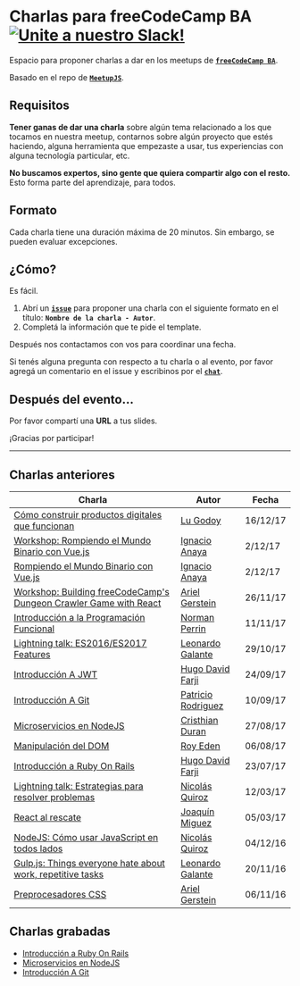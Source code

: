 # Charlas para freeCodeCamp BA [![Unite a nuestro Slack!](https://freecodecampba.herokuapp.com/badge.svg)](http://freecodecampba.org/chat)

Espacio para proponer charlas a dar en los meetups de **[`freeCodeCamp BA`](https://www.freecodecampba.org)**.

Basado en el repo de **[`MeetupJS`](https://github.com/meetupjs-ar/charlas/)**.

## Requisitos

**Tener ganas de dar una charla** sobre algún tema relacionado a los que tocamos en nuestra meetup, contarnos sobre algún proyecto que estés haciendo, alguna herramienta que empezaste a usar, tus experiencias con alguna tecnología particular, etc.

**No buscamos expertos, sino gente que quiera compartir algo con el resto.** Esto forma parte del aprendizaje, para todos.

## Formato

Cada charla tiene una duración máxima de 20 minutos. Sin embargo, se pueden evaluar excepciones.

## ¿Cómo?

Es fácil.

1. Abrí un **[`issue`](https://github.com/FreeCodeCampBA/charlas/issues)** para proponer una charla con el siguiente formato en el título: **`Nombre de la charla - Autor`**.
2. Completá la información que te pide el template.

Después nos contactamos con vos para coordinar una fecha.

Si tenés alguna pregunta con respecto a tu charla o al evento, por favor agregá un comentario en el issue y escribinos por el **[`chat`](https://freecodecampba.org/chat)**.

## Después del evento...

Por favor compartí una **URL** a tus slides.

¡Gracias por participar!

---

## Charlas anteriores

| Charla                                                                              | Autor                                                     | Fecha    |
| ----------------------------------------------------------------------------------- | --------------------------------------------------------- | -------- |
| [Cómo construir productos digitales que funcionan](https://goo.gl/7J81jx) | [Lu Godoy](https://twitter.com/tocateunvals) | 16/12/17 |
| [Workshop: Rompiendo el Mundo Binario con Vue.js](https://goo.gl/yxebhK) | [Ignacio Anaya](https://twitter.com/ianaya89)       | 2/12/17 |
| [Rompiendo el Mundo Binario con Vue.js](https://goo.gl/62CDTw) | [Ignacio Anaya](https://twitter.com/ianaya89)       | 2/12/17 |
| [Workshop: Building freeCodeCamp's Dungeon Crawler Game with React](https://goo.gl/ZRj6HH) | [Ariel Gerstein](https://twitter.com/arielger_) | 26/11/17 |
| [Introducción a la Programación Funcional](https://goo.gl/GkC3oE) | [Norman Perrin](https://twitter.com/NormanPerrinOK) | 11/11/17 |
| [Lightning talk: ES2016/ES2017 Features](https://goo.gl/BGXpWj) | [Leonardo Galante](https://twitter.com/lndgalante) | 29/10/17 |
| [Introducción A JWT](https://goo.gl/3aWahi) | [Hugo David Farji](https://twitter.com/hdf1986) | 24/09/17 |
| [Introducción A Git](https://goo.gl/d31sDM) | [Patricio Rodriguez](https://twitter.com/patao_) | 10/09/17 |
| [Microservicios en NodeJS](https://goo.gl/6JgJnT) | [Cristhian Duran](https://www.twitter.com/durancristhian) | 27/08/17 |
| [Manipulación del DOM](https://goo.gl/qybPK8) | [Roy Eden](https://twitter.com/royede) | 06/08/17 |
| [Introducción a Ruby On Rails](https://goo.gl/tV1p1i) | [Hugo David Farji](https://twitter.com/hdf1986) | 23/07/17 |
| [Lightning talk: Estrategias para resolver problemas](https://goo.gl/CKedSY) | [Nicolás Quiroz](https://twitter.com/_nhsz) | 12/03/17 |
| [React al rescate](https://goo.gl/kZiBUf) | [Joaquín Miguez](https://twitter.com/joaqtor) | 05/03/17 |
| [NodeJS: Cómo usar JavaScript en todos lados](https://goo.gl/oKugww) | [Nicolás Quiroz](https://twitter.com/_nhsz) | 04/12/16 |
| [Gulp.js: Things everyone hate about work, repetitive tasks](https://goo.gl/38mJub) | [Leonardo Galante](https://twitter.com/lndgalante) | 20/11/16 |
| [Preprocesadores CSS](https://goo.gl/3NaQMx) | [Ariel Gerstein](https://twitter.com/arielger_) | 06/11/16 |

## Charlas grabadas

* [Introducción a Ruby On Rails](https://www.youtube.com/watch?v=kDhoTB_fjzo)
* [Microservicios en NodeJS](https://www.youtube.com/watch?v=cdYatPKNYJA)
* [Introducción A Git](https://www.youtube.com/watch?v=4fbzjJH5LIQ)

